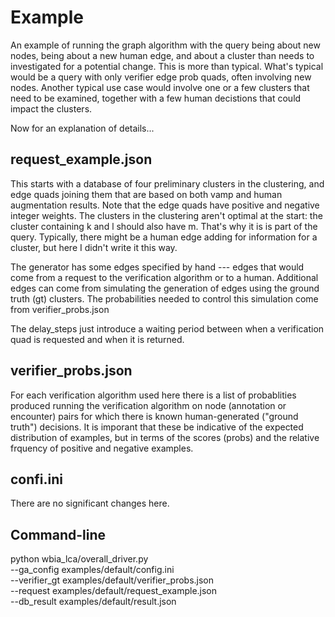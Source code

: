 # Example

An example of running the graph algorithm with the query being about
new nodes, being about a new human edge, and about a cluster than
needs to investigated for a potential change. This is more than
typical.  What's typical would be a query with only verifier edge prob
quads, often involving new nodes. Another typical use case would
involve one or a few clusters that need to be examined, together with
a few human decistions that could impact the clusters.

Now for an explanation of details...


## request_example.json

This starts with a database of four preliminary clusters in the
clustering, and edge quads joining them that are based on both vamp
and human augmentation results.  Note that the edge quads have
positive and negative integer weights. The clusters in the clustering
aren't optimal at the start:  the cluster containing k and l should
also have m. That's why it is is part of the query. Typically, there
might be a human edge adding for information for a cluster, but here I
didn't write it this way.

The generator has some edges specified by hand --- edges that would
come from a request to the verification algorithm or to a
human. Additional edges can come from simulating the generation of
edges using the ground truth (gt) clusters. The probabilities needed
to control this simulation come from verifier_probs.json

The delay_steps just introduce a waiting period between when a
verification quad is requested and when it is returned.

## verifier_probs.json

For each verification algorithm used here there is a list of
probablities produced running the verification algorithm on node
(annotation or encounter) pairs for which there is known
human-generated ("ground truth") decisions. It is imporant that these
be indicative of the expected distribution of examples, but in terms
of the scores (probs) and the relative frquency of positive and
negative examples.

## confi.ini

There are no significant changes here.

##  Command-line

python wbia_lca/overall_driver.py \
    --ga_config examples/default/config.ini \
    --verifier_gt examples/default/verifier_probs.json \
    --request examples/default/request_example.json \
    --db_result examples/default/result.json
